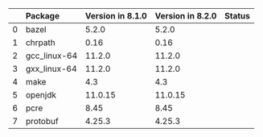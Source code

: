 <!-- markdown-link-check-disable -->

|    | Package      | Version in 8.1.0   | Version in 8.2.0   | Status   |
|---:|:-------------|:-------------------|:-------------------|:---------|
|  0 | bazel        | 5.2.0              | 5.2.0              |          |
|  1 | chrpath      | 0.16               | 0.16               |          |
|  2 | gcc_linux-64 | 11.2.0             | 11.2.0             |          |
|  3 | gxx_linux-64 | 11.2.0             | 11.2.0             |          |
|  4 | make         | 4.3                | 4.3                |          |
|  5 | openjdk      | 11.0.15            | 11.0.15            |          |
|  6 | pcre         | 8.45               | 8.45               |          |
|  7 | protobuf     | 4.25.3             | 4.25.3             |          |